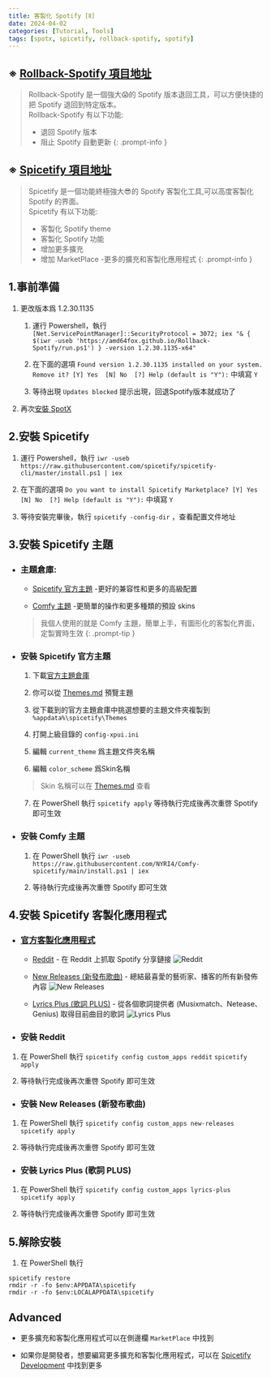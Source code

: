 ```yaml
---
title: 客製化 Spotify [Ⅱ]
date: 2024-04-02
categories: [Tutorial, Tools]
tags: [spotx, spicetify, rollback-spotify, spotify]
---
```


## ※ [Rollback-Spotify 項目地址](https://github.com/amd64fox/Rollback-Spotify)

>Rollback-Spotify 是一個強大😱的 Spotify 版本退回工具，可以方便快捷的把 Spotify 退回到特定版本。  
>Rollback-Spotify 有以下功能:
>
>- 退回 Spotify 版本
>- 阻止 Spotify 自動更新
{: .prompt-info }

## ※ [Spicetify 項目地址](https://github.com/spicetify/spicetify-cli)

>Spicetify 是一個功能終極強大😎的 Spotify 客製化工具,可以高度客製化 Spotify 的界面。  
>Spicetify 有以下功能:
>
>- 客製化 Spotify theme
>- 客製化 Spotify 功能
>- 增加更多擴充
>- 增加 MarketPlace -更多的擴充和客製化應用程式
{: .prompt-info }

## 1.事前準備

1. 更改版本爲 1.2.30.1135

    1. 運行 Powershell，執行 `[Net.ServicePointManager]::SecurityProtocol = 3072; iex "& { $(iwr -useb 'https://amd64fox.github.io/Rollback-Spotify/run.ps1') } -version 1.2.30.1135-x64"`

    2. 在下面的選項 `Found version 1.2.30.1135 installed on your system. Remove it?
[Y] Yes  [N] No  [?] Help (default is "Y"):` 中填寫 `Y`

    3. 等待出現 `Updates blocked` 提示出現，回退Spotify版本就成功了

2. 再次[安裝 SpotX](https://blog.gholts.top/posts/Customize-Spotify/)

## 2.安裝 Spicetify

1. 運行 Powershell，執行 `iwr -useb https://raw.githubusercontent.com/spicetify/spicetify-cli/master/install.ps1 | iex`

2. 在下面的選項 `Do you want to install Spicetify Marketplace?
[Y] Yes  [N] No  [?] Help (default is "Y"):` 中填寫 `Y`

3. 等待安裝完畢後，執行 `spicetify -config-dir` ，查看配置文件地址

## 3.安裝 Spicetify 主題

- ### 主題倉庫:

    - [Spicetify 官方主題](https://github.com/spicetify/spicetify-themes) -更好的兼容性和更多的高級配置

    - [Comfy 主題](https://github.com/Comfy-Themes/Spicetify) -更簡單的操作和更多種類的預設 skins

    >我個人使用的就是 Comfy 主題，簡單上手，有圖形化的客製化界面，定製實時生效
    {: .prompt-tip }

- ### 安裝 Spicetify 官方主題

    1. 下載[官方主題倉庫](https://github.com/spicetify/spicetify-themes/archive/refs/heads/master.zip)

    2. 你可以從 [Themes.md](https://github.com/spicetify/spicetify-themes/blob/master/THEMES.md) 預覽主題

    3. 從下載到的官方主題倉庫中挑選想要的主題文件夾複製到 `%appdata%\spicetify\Themes`

    4. 打開上級目錄的 `config-xpui.ini`

    5. 編輯 `current_theme` 爲主題文件夾名稱

    6. 編輯 `color_scheme` 爲Skin名稱

    >Skin 名稱可以在 [Themes.md](https://github.com/spicetify/spicetify-themes/blob/master/THEMES.md) 查看

    7. 在 PowerShell 執行 `spicetify apply` 等待執行完成後再次重啓 Spotify 即可生效

- ### 安裝 Comfy 主題

    1. 在 PowerShell 執行 `iwr -useb https://raw.githubusercontent.com/NYRI4/Comfy-spicetify/main/install.ps1 | iex`

    2. 等待執行完成後再次重啓 Spotify 即可生效

## 4.安裝 Spicetify 客製化應用程式

- ### [官方客製化應用程式](https://spicetify.app/docs/advanced-usage/custom-apps)

    - [Reddit](https://spicetify.app/docs/advanced-usage/custom-apps#reddit) - 在 Reddit 上抓取 Spotify 分享鏈接
  ![Reddit](https://image.gholts.top/file/5f529797b5fec74ab3ef6.png)

    - [New Releases (新發布歌曲)](https://spicetify.app/docs/advanced-usage/custom-apps#new-releases) - 總結最喜愛的藝術家、播客的所有新發佈內容
  ![New Releases](https://image.gholts.top/file/7e8c12d91714d12454576.png)

    - [Lyrics Plus (歌詞 PLUS)](https://spicetify.app/docs/advanced-usage/custom-apps#lyrics-plus) - 從各個歌詞提供者 (Musixmatch、Netease、Genius) 取得目前曲目的歌詞
  ![Lyrics Plus](https://image.gholts.top/file/4df6263fb7bad14949734.png)

- ### 安裝 Reddit

1. 在 PowerShell 執行 `spicetify config custom_apps reddit` `spicetify apply`

2. 等待執行完成後再次重啓 Spotify 即可生效

- ### 安裝 New Releases (新發布歌曲)

1. 在 PowerShell 執行 `spicetify config custom_apps new-releases` `spicetify apply`

2. 等待執行完成後再次重啓 Spotify 即可生效

- ### 安裝 Lyrics Plus (歌詞 PLUS)

1. 在 PowerShell 執行 `spicetify config custom_apps lyrics-plus` `spicetify apply`

2. 等待執行完成後再次重啓 Spotify 即可生效

## 5.解除安裝

1. 在 PowerShell 執行

```
spicetify restore
rmdir -r -fo $env:APPDATA\spicetify
rmdir -r -fo $env:LOCALAPPDATA\spicetify
```

## Advanced

- 更多擴充和客製化應用程式可以在側邊欄 `MarketPlace` 中找到

- 如果你是開發者，想要編寫更多擴充和客製化應用程式，可以在 [Spicetify Development](https://spicetify.app/docs/development) 中找到更多
<!--stackedit_data:
eyJoaXN0b3J5IjpbLTE2MDY4OTExMDldfQ==
-->
